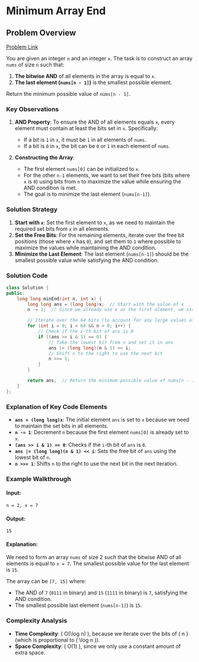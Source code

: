 # Minimum Array End

## Problem Overview

[Problem Link](https://leetcode.com/problems/minimum-array-end/description/?envType=daily-question&envId=2024-11-09)

You are given an integer `n` and an integer `x`. The task is to construct an array `nums` of size `n` such that:

1. **The bitwise AND** of all elements in the array is equal to `x`.
2. **The last element (`nums[n - 1]`)** is the smallest possible element.

Return the minimum possible value of `nums[n - 1]`.

### Key Observations

1. **AND Property**: To ensure the AND of all elements equals `x`, every element must contain at least the bits set in `x`. Specifically:

   - If a bit is `1` in `x`, it must be `1` in all elements of `nums`.
   - If a bit is `0` in `x`, the bit can be `0` or `1` in each element of `nums`.

2. **Constructing the Array**:
   - The first element `nums[0]` can be initialized to `x`.
   - For the other `n-1` elements, we want to set their free bits (bits where `x` is `0`) using bits from `n` to maximize the value while ensuring the AND condition is met.
   - The goal is to minimize the last element (`nums[n-1]`).

### Solution Strategy

1. **Start with `x`**: Set the first element to `x`, as we need to maintain the required set bits from `x` in all elements.
2. **Set the Free Bits**: For the remaining elements, iterate over the free bit positions (those where `x` has `0`), and set them to `1` where possible to maximize the values while maintaining the AND condition.
3. **Minimize the Last Element**: The last element (`nums[n-1]`) should be the smallest possible value while satisfying the AND condition.

### Solution Code

```cpp
class Solution {
public:
    long long minEnd(int n, int x) {
        long long ans = (long long)x;  // Start with the value of x
        n -= 1;  // Since we already use x as the first element, we start with n-1 elements to modify

        // Iterate over the 64 bits (to account for any large values of n or x)
        for (int i = 0; i < 64 && n > 0; i++) {
            // Check if the i-th bit of ans is 0
            if ((ans >> i & 1) == 0) {
                // Take the lowest bit from n and set it in ans
                ans |= (long long)(n & 1) << i;
                // Shift n to the right to use the next bit
                n >>= 1;
            }
        }

        return ans;  // Return the minimum possible value of nums[n - 1]
    }
};
```

### Explanation of Key Code Elements

- **`ans = (long long)x`**: The initial element `ans` is set to `x` because we need to maintain the set bits in all elements.
- **`n -= 1`**: Decrement `n` because the first element `nums[0]` is already set to `x`.
- **`(ans >> i & 1) == 0`**: Checks if the `i`-th bit of `ans` is `0`.
- **`ans |= (long long)(n & 1) << i`**: Sets the free bit of `ans` using the lowest bit of `n`.
- **`n >>= 1`**: Shifts `n` to the right to use the next bit in the next iteration.

### Example Walkthrough

#### Input:

```
n = 2, x = 7
```

#### Output:

```
15
```

#### Explanation:

We need to form an array `nums` of size 2 such that the bitwise AND of all elements is equal to `x = 7`. The smallest possible value for the last element is `15`.

The array can be `[7, 15]` where:

- The AND of `7` (`0111` in binary) and `15` (`1111` in binary) is `7`, satisfying the AND condition.
- The smallest possible last element (`nums[n-1]`) is `15`.

### Complexity Analysis

- **Time Complexity**: \( O(\log n) \), because we iterate over the bits of \( n \) (which is proportional to \( \log n \)).
- **Space Complexity**: \( O(1) \), since we only use a constant amount of extra space.
